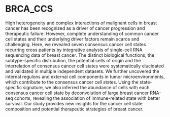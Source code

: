 # BRCA_CCS
High heterogeneity and complex interactions of malignant cells in breast cancer has been recognized as a driver of cancer progression and therapeutic failure. However, complete understanding of common cancer cell states and their underlying driver factors remain scarce and challenging. Here, we revealed seven consensus cancer cell states recurring cross patients by integrative analysis of single-cell RNA sequencing data of breast cancer. The distinct biological functions, the subtype-specific distribution, the potential cells of origin and the interrelation of consensus cancer cell states were systematically elucidated and validated in multiple independent datasets. We further uncovered the internal regulons and external cell components in tumor microenvironments, which contribute to the consensus cancer cell states. Using the state-specific signature, we also inferred the abundance of cells with each consensus cancer cell state by deconvolution of large breast cancer RNA-seq cohorts, revealing the association of immune-related state with better survival. Our study provides new insights for the cancer cell state composition and potential therapeutic strategies of breast cancer.
